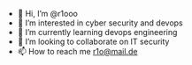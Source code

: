 - 👋 Hi, I’m @r1ooo
- 👀 I’m interested in cyber security and devops
- 🌱 I’m currently learning devops engineering
- 💞️ I’m looking to collaborate on IT security
- 📫 How to reach me r1o@mail.de

<!---
r1ooo/r1ooo is a ✨ special ✨ repository because its `README.md` (this file) appears on your GitHub profile.
You can click the Preview link to take a look at your changes.
--->
